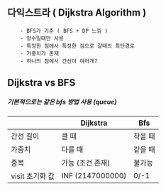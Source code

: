 ## 다익스트라 ( Dijkstra Algorithm )

        - BFS가 기준 ( BFS + DP 느낌 )
        - 양수일때만 사용
        - 특정한 점에서 특정한 점으로 갈때의 최단경로
        - 가중치가 존재 
        - 하나의 점에서 간선이 여러개?



## Dijkstra vs BFS

##### 기본적으로는 같은 bfs 방법 사용 (queue)

|                 | Dijkstra          | Bfs     |
| --------------- | ----------------- | ------- |
| 간선 길이       | 클 때             | 작을 때 |
| 가중치          | 다를 때           | 같을 때 |
| 중복            | 가능  (조건 존재) | 불가능  |
| visit 초기화 값 | INF (2147000000)  | 0/-1    |


